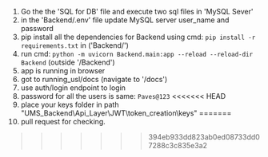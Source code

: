 1. Go the the 'SQL for DB' file and execute two sql files in 'MySQL Sever'
2. in the 'Backend/.env' file update MySQL server user_name and password
3. pip install all the dependencies for Backend using cmd: `pip install -r requirements.txt` in ('Backend/')
4. run cmd: `python -m uvicorn Backend.main:app --reload --reload-dir Backend`  (outside '/Backend')
5. app is running in browser
6. got to running_usl/docs (navigate to '/docs')
7. use auth/login endpoint to login
8. password for all the users is same: `Paves@123`
<<<<<<< HEAD
9. place your keys folder in path "UMS_Backend\Api_Layer\JWT\token_creation\keys"
=======
9. pull request for checking.
>>>>>>> 394eb933dd823ab0ed08733dd07288c3c835e3a2
